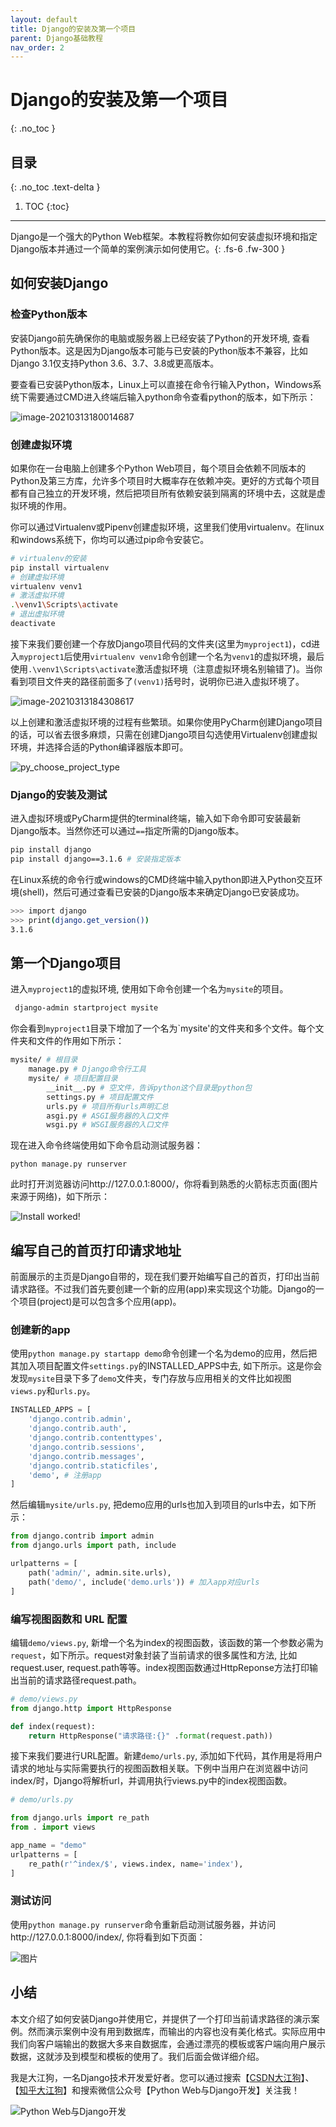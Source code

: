 ```yaml
---
layout: default
title: Django的安装及第一个项目
parent: Django基础教程
nav_order: 2
---
```


# Django的安装及第一个项目
{: .no_toc }

## 目录
{: .no_toc .text-delta }

1. TOC
{:toc}

---

Django是一个强大的Python Web框架。本教程将教你如何安装虚拟环境和指定Django版本并通过一个简单的案例演示如何使用它。{: .fs-6 .fw-300 }

## 如何安装Django

### 检查Python版本

安装Django前先确保你的电脑或服务器上已经安装了Python的开发环境, 查看Python版本。这是因为Django版本可能与已安装的Python版本不兼容，比如Django 3.1仅支持Python 3.6、3.7、3.8或更高版本。

要查看已安装Python版本，Linux上可以直接在命令行输入Python，Windows系统下需要通过CMD进入终端后输入python命令查看python的版本，如下所示：

![image-20210313180014687](2-installation-use.assets/image-20210313180014687.png)

### 创建虚拟环境
如果你在一台电脑上创建多个Python Web项目，每个项目会依赖不同版本的Python及第三方库，允许多个项目时大概率存在依赖冲突。更好的方式每个项目都有自己独立的开发环境，然后把项目所有依赖安装到隔离的环境中去，这就是虚拟环境的作用。

你可以通过Virtualenv或Pipenv创建虚拟环境，这里我们使用virtualenv。在linux和windows系统下，你均可以通过pip命令安装它。

```bash
# virtualenv的安装
pip install virtualenv
# 创建虚拟环境
virtualenv venv1
# 激活虚拟环境
.\venv1\Scripts\activate
# 退出虚拟环境
deactivate
```

接下来我们要创建一个存放Django项目代码的文件夹(这里为`myproject1`)，cd进入`myproject1`后使用`virtualenv venv1`命令创建一个名为`venv1`的虚拟环境，最后使用`.\venv1\Scripts\activate`激活虚拟环境（注意虚拟环境名别输错了)。当你看到项目文件夹的路径前面多了`(venv1)`括号时，说明你已进入虚拟环境了。

![image-20210313184308617](2-installation-use.assets/image-20210313184308617.png)

以上创建和激活虚拟环境的过程有些繁琐。如果你使用PyCharm创建Django项目的话，可以省去很多麻烦，只需在创建Django项目勾选使用Virtualenv创建虚拟环境，并选择合适的Python编译器版本即可。

![py_choose_project_type](2-installation-use.assets/py_choose_project_type.png)

### Django的安装及测试

进入虚拟环境或PyCharm提供的terminal终端，输入如下命令即可安装最新Django版本。当然你还可以通过`==`指定所需的Django版本。

```bash
pip install django
pip install django==3.1.6 # 安装指定版本
```

在Linux系统的命令行或windows的CMD终端中输入python即进入Python交互环境(shell)，然后可通过查看已安装的Django版本来确定Django已安装成功。

```bash
>>> import django
>>> print(django.get_version())
3.1.6
```

## 第一个Django项目

进入`myproject1`的虚拟环境, 使用如下命令创建一个名为`mysite`的项目。

```bash
 django-admin startproject mysite
```

你会看到`myproject1`目录下增加了一个名为`mysite'的文件夹和多个文件。每个文件夹和文件的作用如下所示：

```bash
mysite/ # 根目录
    manage.py # Django命令行工具
    mysite/ # 项目配置目录
        __init__.py # 空文件，告诉python这个目录是python包
        settings.py # 项目配置文件
        urls.py # 项目所有urls声明汇总
        asgi.py # ASGI服务器的入口文件
        wsgi.py # WSGI服务器的入口文件
```

现在进入命令终端使用如下命令启动测试服务器：

```
python manage.py runserver
```

此时打开浏览器访问http://127.0.0.1:8000/，你将看到熟悉的火箭标志页面(图片来源于网络)，如下所示：

![Install worked!](2-installation-use.assets/install_worked.png)

## 编写自己的首页打印请求地址

前面展示的主页是Django自带的，现在我们要开始编写自己的首页，打印出当前请求路径。不过我们首先要创建一个新的应用(app)来实现这个功能。Django的一个项目(project)是可以包含多个应用(app)。
### 创建新的app
使用`python manage.py startapp demo`命令创建一个名为demo的应用，然后把其加入项目配置文件`settings.py`的INSTALLED_APPS中去, 如下所示。这是你会发现`mysite`目录下多了`demo`文件夹，专门存放与应用相关的文件比如视图`views.py`和`urls.py`。

```python
INSTALLED_APPS = [
    'django.contrib.admin',
    'django.contrib.auth',
    'django.contrib.contenttypes',
    'django.contrib.sessions',
    'django.contrib.messages',
    'django.contrib.staticfiles',
    'demo', # 注册app
]
```

然后编辑`mysite/urls.py`, 把demo应用的urls也加入到项目的urls中去，如下所示：

```python
from django.contrib import admin
from django.urls import path, include

urlpatterns = [
    path('admin/', admin.site.urls),
    path('demo/', include('demo.urls')) # 加入app对应urls
]
```

### 编写视图函数和 URL 配置

编辑`demo/views.py`, 新增一个名为index的视图函数，该函数的第一个参数必需为`request`，如下所示。request对象封装了当前请求的很多属性和方法, 比如request.user, request.path等等。index视图函数通过HttpReponse方法打印输出当前的请求路径request.path。

```python
# demo/views.py
from django.http import HttpResponse

def index(request):
    return HttpResponse("请求路径:{}" .format(request.path))
```

接下来我们要进行URL配置。新建`demo/urls.py`, 添加如下代码，其作用是将用户请求的地址与实际需要执行的视图函数相关联。下例中当用户在浏览器中访问index/时，Django将解析url，并调用执行views.py中的index视图函数。

```python
# demo/urls.py

from django.urls import re_path
from . import views

app_name = "demo"
urlpatterns = [
    re_path(r'^index/$', views.index, name='index'),
]
```

### 测试访问

使用`python manage.py runserver`命令重新启动测试服务器，并访问http://127.0.0.1:8000/index/, 你将看到如下页面：

![图片](2-installation-use.assets/640)

## 小结

本文介绍了如何安装Django并使用它，并提供了一个打印当前请求路径的演示案例。然而演示案例中没有用到数据库，而输出的内容也没有美化格式。实际应用中我们向客户端输出的数据大多来自数据库，会通过漂亮的模板或客户端向用户展示数据，这就涉及到模型和模板的使用了。我们后面会做详细介绍。

我是大江狗，一名Django技术开发爱好者。您可以通过搜索【<a href="https://blog.csdn.net/weixin_42134789">CSDN大江狗</a>】、【<a href="https://www.zhihu.com/people/shi-yun-bo-53">知乎大江狗</a>】和搜索微信公众号【Python Web与Django开发】关注我！

![Python Web与Django开发](../../assets/images/django.png)

